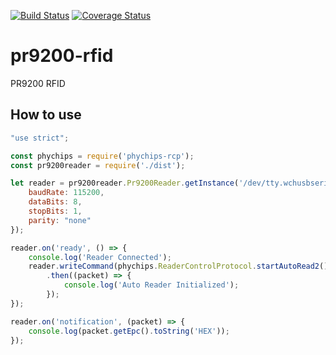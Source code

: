 [![Build Status](https://travis-ci.org/rafaneri/pr9200-rfid.svg?branch=master)](https://travis-ci.org/rafaneri/pr9200-rfid)
[![Coverage Status](https://coveralls.io/repos/github/rafaneri/pr9200-rfid/badge.svg?branch=master)](https://coveralls.io/github/rafaneri/pr9200-rfid?branch=master)

# pr9200-rfid
PR9200 RFID

## How to use

```javascript
"use strict";

const phychips = require('phychips-rcp');
const pr9200reader = require('./dist');

let reader = pr9200reader.Pr9200Reader.getInstance('/dev/tty.wchusbserial1d1130', {
    baudRate: 115200,
    dataBits: 8,
    stopBits: 1,
    parity: "none"
});

reader.on('ready', () => {
    console.log('Reader Connected');
    reader.writeCommand(phychips.ReaderControlProtocol.startAutoRead2())
        .then((packet) => {
            console.log('Auto Reader Initialized');
        });
});

reader.on('notification', (packet) => {
    console.log(packet.getEpc().toString('HEX'));
});
```
